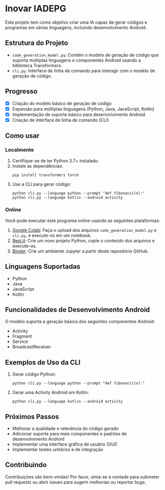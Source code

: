 # Inovar IADEPG

Este projeto tem como objetivo criar uma IA capaz de gerar códigos e programas em várias linguagens, incluindo desenvolvimento Android.

## Estrutura do Projeto

- `code_generation_model.py`: Contém o modelo de geração de código que suporta múltiplas linguagens e componentes Android usando a biblioteca Transformers.
- `cli.py`: Interface de linha de comando para interagir com o modelo de geração de código.

## Progresso

- [x] Criação do modelo básico de geração de código
- [x] Expansão para múltiplas linguagens (Python, Java, JavaScript, Kotlin)
- [x] Implementação de suporte básico para desenvolvimento Android
- [x] Criação de interface de linha de comando (CLI)

## Como usar

### Localmente

1. Certifique-se de ter Python 3.7+ instalado.
2. Instale as dependências:
   ```
   pip install transformers torch
   ```
3. Use a CLI para gerar código:
   ```
   python cli.py --language python --prompt "def fibonacci(n):"
   python cli.py --language kotlin --android activity
   ```

### Online

Você pode executar este programa online usando as seguintes plataformas:

1. [Google Colab](https://colab.research.google.com/): Faça o upload dos arquivos `code_generation_model.py` e `cli.py`, e execute-os em um notebook.
2. [Repl.it](https://replit.com/): Crie um novo projeto Python, copie o conteúdo dos arquivos e execute-os.
3. [Binder](https://mybinder.org/): Crie um ambiente Jupyter a partir deste repositório GitHub.

## Linguagens Suportadas

- Python
- Java
- JavaScript
- Kotlin

## Funcionalidades de Desenvolvimento Android

O modelo suporta a geração básica dos seguintes componentes Android:

- Activity
- Fragment
- Service
- BroadcastReceiver

## Exemplos de Uso da CLI

1. Gerar código Python:
   ```
   python cli.py --language python --prompt "def fibonacci(n):"
   ```

2. Gerar uma Activity Android em Kotlin:
   ```
   python cli.py --language kotlin --android activity
   ```

## Próximos Passos

- Melhorar a qualidade e relevância do código gerado
- Adicionar suporte para mais componentes e padrões de desenvolvimento Android
- Implementar uma interface gráfica de usuário (GUI)
- Implementar testes unitários e de integração

## Contribuindo

Contribuições são bem-vindas! Por favor, sinta-se à vontade para submeter pull requests ou abrir issues para sugerir melhorias ou reportar bugs.


